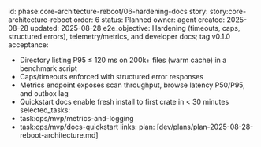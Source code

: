 id: phase:core-architecture-reboot/06-hardening-docs
story: story:core-architecture-reboot
order: 6
status: Planned
owner: agent
created: 2025-08-28
updated: 2025-08-28
e2e_objective: Hardening (timeouts, caps, structured errors), telemetry/metrics, and developer docs; tag v0.1.0
acceptance:
  - Directory listing P95 ≤ 120 ms on 200k+ files (warm cache) in a benchmark script
  - Caps/timeouts enforced with structured error responses
  - Metrics endpoint exposes scan throughput, browse latency P50/P95, and outbox lag
  - Quickstart docs enable fresh install to first crate in < 30 minutes
selected_tasks:
  - task:ops/mvp/metrics-and-logging
  - task:ops/mvp/docs-quickstart
links:
  plan: [dev/plans/plan-2025-08-28-reboot-architecture.md]
